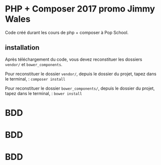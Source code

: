 # PHP + Composer 2017 promo Jimmy Wales

Code créé durant les cours de php + composer à Pop School.

## installation

Après téléchargement du code, vous devez reconstituer les dossiers `vendor/` et `bower_components`.

Pour reconstituer le dossier `vendor/`, depuis le dossier du projet, tapez dans le terminal, :
`composer install`

Pour reconstituer le dossier `bower_components/`, depuis le dossier du projet, tapez dans le terminal, :
`bower install`
# BDD
# BDD
# BDD
